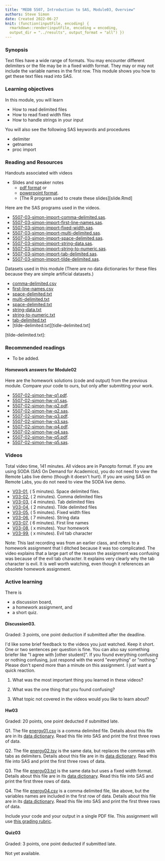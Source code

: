 ```yaml
---
title: "MEDB 5507, Introduction to SAS, Module03, Overview"
authors: Steve Simon
date: Created 2022-06-27
knit: (function(inputFile, encoding) {
  rmarkdown::render(inputFile, encoding = encoding,
  output_dir = "../results", output_format = "all") }) 
---
```


### Synopsis

Text files have a wide range of formats. You may encounter different delimiters or the file may be in a fixed width format. They may or may not include the variable names in the first row. This module shows you how to get these text files read into SAS.

### Learning objectives

In this module, you will learn

+ How to read delimited files
+ How to read fixed width files
+ How to handle strings in your input

You will also see the following SAS keywords and procedures

+ delimiter
+ getnames
+ proc import

### Reading and Resources

Handouts associated with videos

+ Slides and speaker notes
  + [pdf format][slides.pdf] or
  + [powerpoint format][slides.pptx].
  + [The R program used to create these slides][slide.Rmd]

[slides.pdf]: https://github.com/pmean/introduction-to-sas/blob/master/results/5507-03-simon-slides-and-speaker-notes.pdf
[slides.pptx]: https://github.com/pmean/introduction-to-SAS/blob/master/results/5507-03-simon-slides-and-speaker-notes.pptx
[slides.rmd]: https://github.com/pmean/introduction-to-sas/blob/master/src/5507-03-simon-slides-and-speaker-notes.Rmd

Here are the SAS programs used in the videos.

+ [5507-03-simon-import-comma-delimited.sas][comma-delimited.sas].
+ [5507-03-simon-import-first-line-names.sas][first-line-names.sas].
+ [5507-03-simon-import-fixed-width.sas][fixed-width.sas].
+ [5507-03-simon-import-multi-delimited.sas][multi-delimited.sas].
+ [5507-03-simon-import-space-delimited.sas][space-delimited.sas].
+ [5507-03-simon-import-string-data.sas][string-data.sas].
+ [5507-03-simon-import-string-to-numeric.sas][string-to-numeric.sas].
+ [5507-03-simon-import-tab-delimited.sas][tab-delimited.sas].
+ [5507-03-simon-import-tilde-delimited.sas][tilde-delimited.sas].

[comma-delimited.sas]: https://github.com/pmean/introduction-to-sas/blob/master/src/5507-03-simon-import-comma-delimited.sas
[first-line-names.sas]: https://github.com/pmean/introduction-to-sas/blob/master/src/5507-03-simon-import-first-line-names.sas
[fixed-width.sas]: https://github.com/pmean/introduction-to-sas/blob/master/src/5507-03-simon-import-fixed-width.sas
[multi-delimited.sas]: https://github.com/pmean/introduction-to-sas/blob/master/src/5507-03-simon-import-multi-delimited.sas
[space-delimited.sas]: https://github.com/pmean/introduction-to-sas/blob/master/src/5507-03-simon-import-space-delimited.sas
[string-data.sas]: https://github.com/pmean/introduction-to-sas/blob/master/src/5507-03-simon-import-string-data.sas
[string-to-numeric.sas]: https://github.com/pmean/introduction-to-sas/blob/master/src/5507-03-simon-import-string-to-numeric.sas
[tab-delimited.sas]: https://github.com/pmean/introduction-to-sas/blob/master/src/5507-03-simon-import-tab-delimited.sas
[tilde-delimited.sas]: https://github.com/pmean/introduction-to-sas/blob/master/src/5507-03-simon-import-tilde-delimited.sas

Datasets used in this module (There are no data dictionaries for these files because they are simple artificial datasets.)

+ [comma-delimited.csv][comma-delimited.csv]
+ [first-line-names.csv][first-line-names.csv]
+ [space-delimited.txt][space-delimited.txt]
+ [multi-delimited.txt][multi-delimited.txt]
+ [space-delimited.txt][space-delimited.txt]
+ [string-data.txt][string-data.txt]
+ [string-to-numeric.txt][string-to-numeric.txt]
+ [tab-delimited.txt][tab-delimited.txt] 
+ [tilde-delimited.txt][tidle-delimited.txt]

[comma-delimited.csv]: https://github.com/pmean/introduction-to-SAS/blob/master/data/comma-delimited.csv
[first-line-names.csv]: https://github.com/pmean/introduction-to-SAS/blob/master/data/first-line-names.csv
[space-delimited.txt]: https://github.com/pmean/introduction-to-SAS/blob/master/data/space-delimited.txt
[multi-delimited.txt]: https://github.com/pmean/introduction-to-SAS/blob/master/data/multi-delimited.txt
[space-delimited.txt]: https://github.com/pmean/introduction-to-SAS/blob/master/data/space-delimited.txt
[string-data.txt]: https://github.com/pmean/introduction-to-SAS/blob/master/data/string-data.txt
[string-to-numeric.txt]: https://github.com/pmean/introduction-to-SAS/blob/master/data/string-to-numeric.txt
[tab-delimited.txt]: https://github.com/pmean/introduction-to-SAS/blob/master/data/tab-delimited.txt
[tilde-delimited.txt]: 

### Recommended readings

+ To be added.

#### Homework answers for Module02 

Here are the homework solutions (code and output) from the previous module. Compare your code to ours, but only after submitting your work.

+ [5507-02-simon-hw-q1.pdf][hw-q1.pdf].
+ [5507-02-simon-hw-q1.sas][hw-q1.sas].
+ [5507-02-simon-hw-q2.pdf][hw-q2.pdf].
+ [5507-02-simon-hw-q2.sas][hw-q2.sas].
+ [5507-02-simon-hw-q3.pdf][hw-q3.pdf].
+ [5507-02-simon-hw-q3.sas][hw-q3.sas].
+ [5507-02-simon-hw-q4.pdf][hw-q4.pdf].
+ [5507-02-simon-hw-q4.sas][hw-q4.sas].
+ [5507-02-simon-hw-q5.pdf][hw-q5.pdf].
+ [5507-02-simon-hw-q5.sas][hw-q5.sas].

[hw-q1.pdf]: https://github.com/pmean/introduction-to-sas/blob/master/results/5507-02-simon-hw-q1.pdf
[hw-q2.pdf]: https://github.com/pmean/introduction-to-sas/blob/master/results/5507-02-simon-hw-q2.pdf
[hw-q3.pdf]: https://github.com/pmean/introduction-to-sas/blob/master/results/5507-02-simon-hw-q3.pdf
[hw-q4.pdf]: https://github.com/pmean/introduction-to-sas/blob/master/results/5507-02-simon-hw-q4.pdf
[hw-q5.pdf]: https://github.com/pmean/introduction-to-sas/blob/master/results/5507-02-simon-hw-q5.pdf

[hw-q1.sas]: https://github.com/pmean/introduction-to-sas/blob/master/src/5507-02-simon-hw-q1.sas
[hw-q2.sas]: https://github.com/pmean/introduction-to-sas/blob/master/src/5507-02-simon-hw-q2.sas
[hw-q3.sas]: https://github.com/pmean/introduction-to-sas/blob/master/src/5507-02-simon-hw-q3.sas
[hw-q4.sas]: https://github.com/pmean/introduction-to-sas/blob/master/src/5507-02-simon-hw-q4.sas
[hw-q5.sas]: https://github.com/pmean/introduction-to-sas/blob/master/src/5507-02-simon-hw-q5.sas


### Videos

Total video time, 141 minutes. All videos are in Panopto format. If you are using SODA (SAS On Demand for Academics), you do not need to view the Remote Labs live demo (though it doesn't hurt). If you are using SAS on Remote Labs, you do not need to view the SODA live demo.

+ [V03-01][2021b-5507-v03-01], ( 5 minutes). Space delimited files.
+ [V03-02][2021b-5507-v03-02], ( 2 minutes). Comma delimited files
+ [V03-03][2021b-5507-v03-03], ( 4 minutes). Tab delimited files
+ [V03-04][2021b-5507-v03-04], ( 2 minutes). Tilde delimited files
+ [V03-05][2021b-5507-v03-05], ( 5 minutes). Fixed width files
+ [V03-06][2021b-5507-v03-06], ( 7 minutes). String data
+ [V03-07][2021b-5507-v03-07], ( 6 minutes). First line names
+ [V03-08][2021b-5507-v03-08], ( x minutes). Your homework
+ [V03-99][2021b-5507-v03-99], ( x minutes). Evil tab character

Note: This last recording was from an earlier class, and refers to a homework assignment that I ditched because it was too complicated. The video explains that a large part of the reason the assignment was confusing was because of the evil tab character. It explains very clearly why the tab character is evil. It is well worth watching, even though it references an obsolete homework assignment.

[2021b-5507-v03-01]: https://umsystem.hosted.panopto.com/Panopto/Pages/Viewer.aspx?id=f257dafa-1f47-40a4-a16a-ad5601435c74
[2021b-5507-v03-02]:  https://umsystem.hosted.panopto.com/Panopto/Pages/Viewer.aspx?id=6099f2b8-848f-4140-b185-ad560145001b
[2021b-5507-v03-03]:  https://umsystem.hosted.panopto.com/Panopto/Pages/Viewer.aspx?id=b95a5be9-e282-41e0-aacc-ad5601461018
[2021b-5507-v03-04]:  https://umsystem.hosted.panopto.com/Panopto/Pages/Viewer.aspx?id=47317047-c929-4377-a0ba-ad560147984f
[2021b-5507-v03-05]:  https://umsystem.hosted.panopto.com/Panopto/Pages/Viewer.aspx?id=8081cdf5-d018-4fca-bd6a-ad5601484ad7
[2021b-5507-v03-06]:  https://umsystem.hosted.panopto.com/Panopto/Pages/Viewer.aspx?id=dc031106-04cd-4ad3-a856-ad560149e53a
[2021b-5507-v03-07]:  https://umsystem.hosted.panopto.com/Panopto/Pages/Viewer.aspx?id=35ec8b62-2396-43d3-804c-ad56014c04ee
[2021b-5507-v03-08]:  https://umsystem.hosted.panopto.com/Panopto/Pages/Viewer.aspx?id=c5df8783-9221-4ff1-8b57-ad56015faa80
[2021b-5507-v03-99]: https://umsystem.hosted.panopto.com/Panopto/Pages/Viewer.aspx?id=0ce9339f-f3c9-4bb3-908e-aa790131a2a9

### Active learning

There is

+ a discussion board,
+ a homework assignment, and
+ a short quiz.

#### Discussion03. 

Graded: 3 points, one point deduction if submitted after the deadline.

I'd like some brief feedback to the videos you just watched. Keep it short. One or two sentences per question is fine. You can also say something briefer like "I agree with [other student]". If you found everything confusing or nothing confusing, just respond with the word "everything" or "nothing." Please don't spend more than a minute on this assignment. I just want a quick reaction.

1. What was the most important thing you learned in these videos?

2. What was the one thing that you found confusing?

3. What topic not covered in the videos would you like to learn about?

#### Hw03

Graded: 20 points, one point deducted if submitted late.

Q1. The file [energy01.csv][git1a] is a comma delimited file. Details about this file are in its [data dictionary][git1b]. Read this file into SAS and print the first three rows of data. 

Q2. The file [energy02.tsv][git2a] is the same data, but replaces the commas with tabs as delimiters. Details about this file are in its [data dictionary][git2b]. Read this file into SAS and print the first three rows of data. 

Q3. The file [energy03.txt][git3a] is the same data but uses a fixed width format. Details about this file are in its [data dictionary][git3b]. Read this file into SAS and print the first three rows of data. 

Q4. The file [energy04.csv][git4a] is a comma delimited file, like above, but the variables names are included in the first row of data. Details about this file are in its [data dictionary][git4b]. Read this file into SAS and print the first three rows of data. 

Include your code and your output in a single PDF file. This assignment will use [this grading rubric][git5].

[git1a]: https://raw.githubusercontent.com/pmean/introduction-to-SAS/master/data/energy01.csv
[git2a]: https://raw.githubusercontent.com/pmean/introduction-to-SAS/master/data/energy02.tsv
[git3a]: https://raw.githubusercontent.com/pmean/introduction-to-SAS/master/data/energy03.txt
[git4a]: https://raw.githubusercontent.com/pmean/introduction-to-SAS/master/data/energy04.csv

[git1b]: https://github.com/pmean/introduction-to-SAS/blob/master/data/energy01-data-dictionary.yaml
[git2b]: https://github.com/pmean/introduction-to-SAS/blob/master/data/energy02-data-dictionary.yaml
[git3b]: https://github.com/pmean/introduction-to-SAS/blob/master/data/energy03-data-dictionary.yaml
[git4b]: https://github.com/pmean/introduction-to-SAS/blob/master/data/energy04-data-dictionary.yaml

[git5]: https://github.com/pmean/classes/blob/master/software-engineering/src/grading-rubric.md

#### Quiz03

Graded: 3 points, one point deducted if submitted late.

Not yet available.

